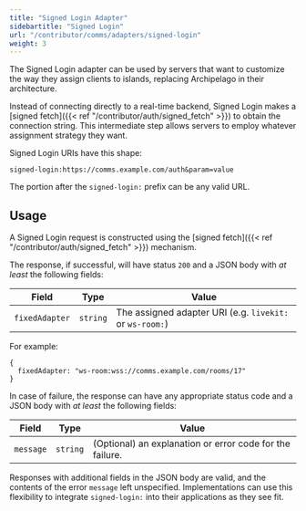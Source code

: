 ```yaml
---
title: "Signed Login Adapter"
sidebartitle: "Signed Login"
url: "/contributor/comms/adapters/signed-login"
weight: 3
---
```


The Signed Login adapter can be used by servers that want to customize the way they assign clients to islands, replacing Archipelago in their architecture.

Instead of connecting directly to a real-time backend, Signed Login makes a [signed fetch]({{< ref "/contributor/auth/signed_fetch" >}}) to obtain the connection string. This intermediate step allows servers to employ whatever assignment strategy they want.

Signed Login URIs have this shape:

```
signed-login:https://comms.example.com/auth&param=value
```

The portion after the `signed-login:` prefix can be any valid URL.


## Usage

A Signed Login request is constructed using the [signed fetch]({{< ref "/contributor/auth/signed_fetch" >}}) mechanism.

The response, if successful, will have status `200` and a JSON body with _at least_ the following fields:


| Field | Type | Value
| ----- | --- | --- |
| `fixedAdapter` | `string` | The assigned adapter URI (e.g. `livekit:` or `ws-room:`)


For example:

```
{ 
  fixedAdapter: "ws-room:wss://comms.example.com/rooms/17"
}
```

In case of failure, the response can have any appropriate status code and a JSON body with _at least_ the following fields:

| Field | Type | Value
| ----- | --- | --- |
| `message` | `string` | (Optional) an explanation or error code for the failure.

Responses with additional fields in the JSON body are valid, and the contents of the error `message` left unspecified. Implementations can use this flexibility to integrate `signed-login:` into their applications as they see fit.
